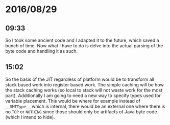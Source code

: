 # 2016/08/29

## 09:33

So I took some ancient code and I adapted it to the future, which saved a bunch
of time. Now what I have to do is delve into the actual parsing of the byte
code and handling it as such.

## 15:02

So the basis of the JIT regardless of platform would be to transform all
stack based work into register based work. The simple caching will be how the
stack caching works (so local to stack will not waste work for the most part).
Additionally I am going to need a new way to specify types used for variable
placement. This would be where for example instead of `__SMTType__` which is
internal, there would be an external one where there is no `TOP` or `NOTHING`
since those should only be artifacts of Java byte code (which I intend to
hide).

